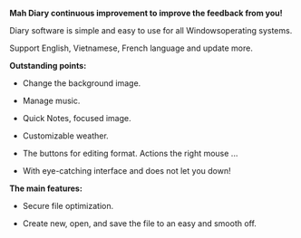 **Mah Diary continuous improvement to improve the feedback from you!**

Diary software is simple and easy to use for all Windowsoperating systems.

Support English, Vietnamese, French language and update more.

**Outstanding points:**

- Change the background image.

- Manage music.

- Quick Notes, focused image.

- Customizable weather.

- The buttons for editing format. Actions the right mouse ...

- With eye-catching interface and does not let you down!

**The main features:**

- Secure file optimization.

- Create new, open, and save the file to an easy and smooth off.